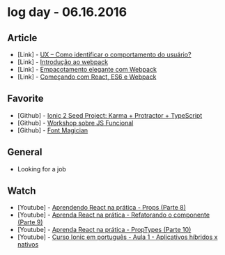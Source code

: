 # log day - 06.16.2016

## Article 

- \[Link\] - [UX – Como identificar o comportamento do usuário?](http://tableless.com.br/ux-como-identificar-o-comportamento-do-usuario/)
- \[Link\] - [Introdução ao webpack](http://tableless.com.br/introducao-ao-webpack/)
- \[Link\] - [Empacotamento elegante com Webpack](http://blog.digithobrasil.com.br/24081-2-empacotamento-elegante-com-webpack/)
- \[Link\] - [Começando com React, ES6 e Webpack](http://chocoladesign.com/comecando-com-react-es6-e-webpack)


## Favorite

- \[Github\] - [Ionic 2 Seed Project: Karma + Protractor + TypeScript](https://github.com/fmsouza/ionic2-blank) 
- \[Github\] - [Workshop sobre JS Funcional](https://github.com/Webschool-io/workshop-js-funcional-free)
- \[Github\] - [Font Magician](https://github.com/jonathantneal/postcss-font-magician/)


## General 

- Looking for a job


## Watch

- \[Youtube\] - [Aprendendo React na prática - Props (Parte 8)](https://www.youtube.com/watch?v=eQV-UV0oz9k)
- \[Youtube\] - [Aprenda React na prática - Refatorando o componente (Parte 9)](https://www.youtube.com/watch?v=haATzIEYxHM)
- \[Youtube\] - [Aprenda React na prática - PropTypes (Parte 10)](https://www.youtube.com/watch?v=MkPMV4M_aqM)
- \[Youtube\] - [Curso Ionic em português - Aula 1 - Aplicativos híbridos x nativos](https://www.youtube.com/watch?v=Ph8wq1oPUCI)
